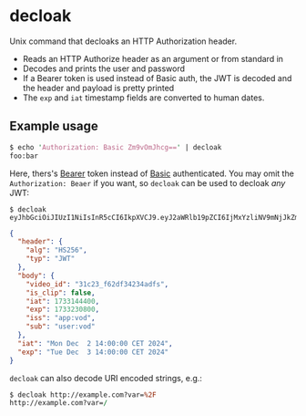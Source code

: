 # decloak

Unix command that decloaks an HTTP Authorization header.

- Reads an HTTP Authorize header as an argument or from standard in
- Decodes and prints the user and password
- If a Bearer token is used instead of Basic auth, the JWT is decoded
  and the header and payload is pretty printed
- The `exp` and `iat` timestamp fields are converted to human dates.

## Example usage

```perl
$ echo 'Authorization: Basic Zm9vOmJhcg==' | decloak
foo:bar
```

Here, thers's [Bearer]() token instead of [Basic]() authenticated. You
may omit the `Authorization: Beaer` if you want, so `decloak` can be
used to decloak _any_ JWT:

```
$ decloak eyJhbGciOiJIUzI1NiIsInR5cCI6IkpXVCJ9.eyJ2aWRlb19pZCI6IjMxYzliNV9mNjJkZmMwNDJhOTg0YjdlYjI3ZTk3NjhlYmI0NzMzOCIsImlzX2NsaXAiOmZhbHNlLCJpYXQiOjE3MzMxNDQ0MDAsImV4cCI6MTczMzIzMDgwMCwiaXNzIjoiYXBwOnZvZCIsInN1YiI6InVzZXI6dm9kIn0.E3N_r6eX46S7vKxCQHQQ2b4Zcw2rt0fNs_AlUCCLZkQ 
```
```json
{
  "header": {
    "alg": "HS256",
    "typ": "JWT"
  },
  "body": {
    "video_id": "31c23_f62df34234adfs",
    "is_clip": false,
    "iat": 1733144400,
    "exp": 1733230800,
    "iss": "app:vod",
    "sub": "user:vod"
  },
  "iat": "Mon Dec  2 14:00:00 CET 2024",
  "exp": "Tue Dec  3 14:00:00 CET 2024"
}
```

`decloak` can also decode URI encoded strings, e.g.:
```perl
$ decloak http://example.com?var=%2F
http://example.com?var=/
```
